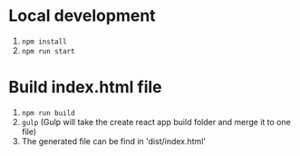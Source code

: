 # Local development

1. `npm install`
2. `npm run start`

# Build index.html file

1. `npm run build`
2. `gulp` (Gulp will take the create react app build folder and merge it to one file)
3. The generated file can be find in 'dist/index.html'
